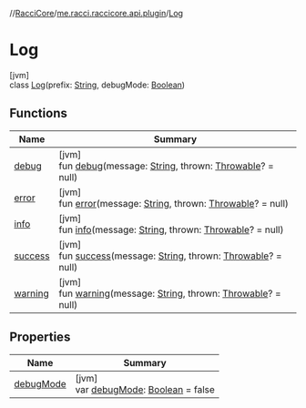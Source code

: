 //[RacciCore](../../../index.md)/[me.racci.raccicore.api.plugin](../index.md)/[Log](index.md)

# Log

[jvm]\
class [Log](index.md)(prefix: [String](https://kotlinlang.org/api/latest/jvm/stdlib/kotlin/-string/index.html), debugMode: [Boolean](https://kotlinlang.org/api/latest/jvm/stdlib/kotlin/-boolean/index.html))

## Functions

| Name | Summary |
|---|---|
| [debug](debug.md) | [jvm]<br>fun [debug](debug.md)(message: [String](https://kotlinlang.org/api/latest/jvm/stdlib/kotlin/-string/index.html), thrown: [Throwable](https://kotlinlang.org/api/latest/jvm/stdlib/kotlin/-throwable/index.html)? = null) |
| [error](error.md) | [jvm]<br>fun [error](error.md)(message: [String](https://kotlinlang.org/api/latest/jvm/stdlib/kotlin/-string/index.html), thrown: [Throwable](https://kotlinlang.org/api/latest/jvm/stdlib/kotlin/-throwable/index.html)? = null) |
| [info](info.md) | [jvm]<br>fun [info](info.md)(message: [String](https://kotlinlang.org/api/latest/jvm/stdlib/kotlin/-string/index.html), thrown: [Throwable](https://kotlinlang.org/api/latest/jvm/stdlib/kotlin/-throwable/index.html)? = null) |
| [success](success.md) | [jvm]<br>fun [success](success.md)(message: [String](https://kotlinlang.org/api/latest/jvm/stdlib/kotlin/-string/index.html), thrown: [Throwable](https://kotlinlang.org/api/latest/jvm/stdlib/kotlin/-throwable/index.html)? = null) |
| [warning](warning.md) | [jvm]<br>fun [warning](warning.md)(message: [String](https://kotlinlang.org/api/latest/jvm/stdlib/kotlin/-string/index.html), thrown: [Throwable](https://kotlinlang.org/api/latest/jvm/stdlib/kotlin/-throwable/index.html)? = null) |

## Properties

| Name | Summary |
|---|---|
| [debugMode](debug-mode.md) | [jvm]<br>var [debugMode](debug-mode.md): [Boolean](https://kotlinlang.org/api/latest/jvm/stdlib/kotlin/-boolean/index.html) = false |
